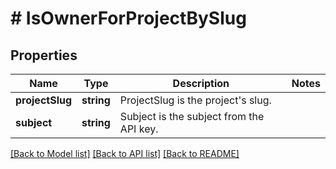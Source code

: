 # # IsOwnerForProjectBySlug

## Properties

Name | Type | Description | Notes
------------ | ------------- | ------------- | -------------
**projectSlug** | **string** | ProjectSlug is the project&#39;s slug. |
**subject** | **string** | Subject is the subject from the API key. |

[[Back to Model list]](../../README.md#models) [[Back to API list]](../../README.md#endpoints) [[Back to README]](../../README.md)
